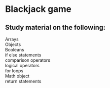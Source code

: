 # Blackjack game

## Study material on the following:

Arrays
<br>
Objects
<br>
Booleans
<br>
if else statements
<br>
comparison operators
<br>
logical operators
<br>
for loops
<br>
Math object
<br>
return statements